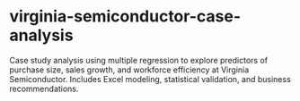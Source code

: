# virginia-semiconductor-case-analysis
Case study analysis using multiple regression to explore predictors of purchase size, sales growth, and workforce efficiency at Virginia Semiconductor. Includes Excel modeling, statistical validation, and business recommendations.
